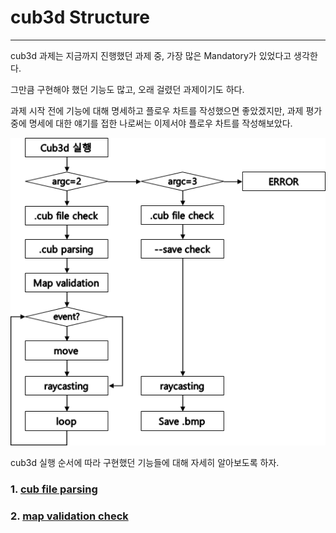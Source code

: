 # cub3d Structure

---

cub3d 과제는 지금까지 진행했던 과제 중, 가장 많은 Mandatory가 있었다고 생각한다.

그만큼 구현해야 했던 기능도 많고, 오래 걸렸던 과제이기도 하다.

과제 시작 전에 기능에 대해 명세하고 플로우 차트를 작성했으면 좋았겠지만, 과제 평가 중에 명세에 대한 얘기를 접한 나로써는 이제서야 플로우 차트를 작성해보았다.

![structure](https://github.com/HyeonsikBae/42Seoul/blob/master/cud3d/cub3d_structure.png)

cub3d 실행 순서에 따라 구현했던 기능들에 대해 자세히 알아보도록 하자.

### 1. [cub file parsing](https://github.com/HyeonsikBae/42Seoul/blob/master/cud3d/structure_cub_file_parsing.md)

### 2. [map validation check](https://github.com/HyeonsikBae/42Seoul/blob/master/cud3d/structure_map_validation_check.md)